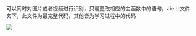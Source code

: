 可以同时对图片或者视频进行识别，只需更改相应的主函数中的语句，Jie Li文件夹下，此文件为最完整代码，其他皆为学习过程中的代码

![](https://github.com/ljgithub669/intellent-transportation/blob/master/Jie%20Li/recog_pic_video/recog.gif)
